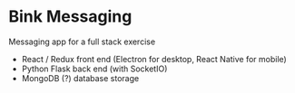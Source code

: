 # Bink Messaging

Messaging app for a full stack exercise
- React / Redux front end (Electron for desktop, React Native for mobile)
- Python Flask back end (with SocketIO)
- MongoDB (?) database storage
